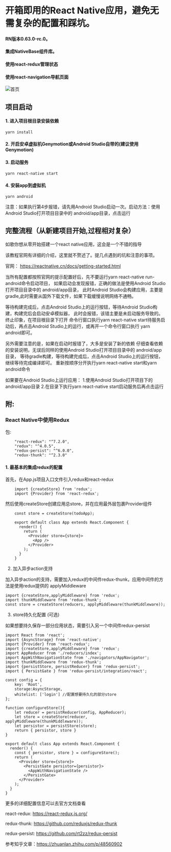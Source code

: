 # 开箱即用的React Native应用，避免无需复杂的配置和踩坑。
#### RN版本0.63.0-rc.0。
#### 集成NativeBase组件库。
#### 使用react-redux管理状态
#### 使用react-navigation导航页面

![首页](http://acuario.cn/screenshot/rn_homePage.png)

## 项目启动
#### 1. 进入项目根目录安装依赖
```
yarn install
```
#### 2. 开启安卓虚拟机Genymotion或Android Studio自带的(建议使用Genymotion)

#### 3. 启动服务
```
yarn react-native start
```

#### 4. 安装app到虚拟机

```
yarn android
```

注意：如果执行第4步报错，请先用Android Studio启动一次。启动方法：使用Android Studio打开项目目录中的 android/app目录，点击运行

## 完整流程（从新建项目开始,过程相对复杂）

如歌你想从零开始搭建一个react native应用，这会是一个不错的指导

该教程官网有详细的介绍，这里就不赘述了。提几点遇到的坑和注意的事项。

官网： https://reactnative.cn/docs/getting-started.html

当所有配置都按照官网的提示配置好后，先不要运行yarn react-native run-android命令启动项目，
如果启动会发现报错，正确的做法是使用Android Studio打开项目目录中的 android/app目录，
此时Android Studio会构建应用，主要是gradle,此时需要从国外下载文件，如果下载缓慢说明网络不通畅。


等待构建完成后，点击Android Studio上的运行按钮，等待Android Studio构建，构建完后会启动安卓模拟器，
此时会报错，该错主要是未启动服务导致的。终止印象，在项目根目录下打开
命令行窗口执行yarn react-native start待服务启动后，再点击Android Studio上的运行，或再开一个命令行窗口执行
yarn android即可。

另外需要注意的是，如果在启动时报错了，大多是安装了新的依赖
仔细查看依赖的安装说明，无误后同样的使用Android Studio打开项目目录中的 android/app目录，
等待gradle构建，等待构建完成后，点击Android Studio上的运行按钮，继续等待完成编译即可。
重新按顺序分开执行yarn react-native start和yarn android命令

如果要在Android Studio上运行应用：
1.使用Android Studio打开项目下的android/app目录
2.在目录下执行yarn react-native start启动服务后再点击运行

## 附:

### React Native中使用Redux

包:

```
    "react-redux": "^7.2.0",
    "redux": "^4.0.5",
    "redux-persist": "^6.0.0",
    "redux-thunk": "^2.3.0"
```

#### 1. 最基本的集成redux的配置

首先，在App.js项目入口文件引入redux和react-redux

```
    import {createStore} from 'redux';
    import {Provider} from 'react-redux';
```

然后使用createStore创建应用总store，并在应用最外层包裹Provider组件

```
    const store = createStore(todoApp);
    
    export default class App extends React.Component {
      render() {
        return (
          <Provider store={store}>
            <App />
          </Provider>
        );
      }
    }
```

2. 加入异步action支持

加入异步action的支持，需要加入redux的中间件redux-thunk，应用中间件的方法是使用redux提供的 applyMiddleware

```
import {createStore,applyMiddleware} from 'redux';
import thunkMiddleware from 'redux-thunk';
const store = createStore(reducers, applyMiddleware(thunkMiddleware));
```

3. store持久化配置 (可选)

如果想要持久保存一部分应用状态，需要引入另一个中间件redux-persist


```
import React from 'react';
import {AsyncStorage} from 'react-native';
import {Provider} from 'react-redux';
import {createStore,applyMiddleware} from 'redux';
import AppReducer from './reducers/index';
import AppWithNavigationState from './navigators/AppNavigator';
import thunkMiddleware from 'redux-thunk';
import {persistStore, persistReducer} from 'redux-persist';
import { PersistGate } from 'redux-persist/integration/react';

const config = {
    key: 'Root',
    storage:AsyncStorage,
    whitelist: ['login'] //配置想要持久化的部分store
};

function configureStore(){
    let reducer = persistReducer(config, AppReducer);
    let store = createStore(reducer, applyMiddleware(thunkMiddleware));
    let persistor = persistStore(store);
    return { persistor, store }
}

export default class App extends React.Component {
  render() {
    const { persistor, store } = configureStore();
    return (
      <Provider store={store}>
        <PersistGate persistor={persistor}>
          <AppWithNavigationState />
        </PersistGate>
      </Provider>
    );
  }
}
```

更多的详细配置信息可以去官方文档查看

react-redux: https://react-redux.js.org/

redux-thunk: https://github.com/reduxjs/redux-thunk

redux-persist: https://github.com/rt2zz/redux-persist

参考知乎文章：https://zhuanlan.zhihu.com/p/48560902
